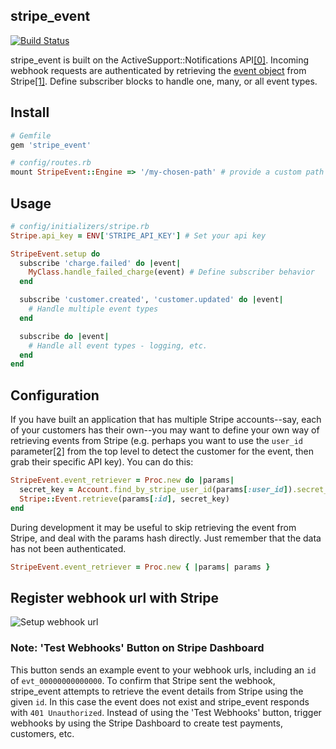 ## stripe_event

[![Build Status](https://secure.travis-ci.org/integrallis/stripe_event.png?branch=master)](http://travis-ci.org/integrallis/stripe_event)

stripe_event is built on the ActiveSupport::Notifications API[[0]](http://api.rubyonrails.org/classes/ActiveSupport/Notifications.html). Incoming webhook requests are authenticated by retrieving the [event object](https://stripe.com/docs/api?lang=ruby#event_object) from Stripe[[1]](https://answers.stripe.com/questions/what-is-the-recommended-way-to-authenticate-a-webhook-callback). Define subscriber blocks to handle one, many, or all event types.

## Install

```ruby
# Gemfile
gem 'stripe_event'
```

```ruby
# config/routes.rb
mount StripeEvent::Engine => '/my-chosen-path' # provide a custom path
```

## Usage

```ruby
# config/initializers/stripe.rb
Stripe.api_key = ENV['STRIPE_API_KEY'] # Set your api key

StripeEvent.setup do
  subscribe 'charge.failed' do |event|
    MyClass.handle_failed_charge(event) # Define subscriber behavior
  end

  subscribe 'customer.created', 'customer.updated' do |event|
    # Handle multiple event types
  end

  subscribe do |event|
    # Handle all event types - logging, etc.
  end
end
```

## Configuration

If you have built an application that has multiple Stripe accounts--say, each of your customers has their own--you may want to define your own way of retrieving events from Stripe (e.g. perhaps you want to use the `user_id` parameter[[2]](https://stripe.com/docs/apps/getting-started#webhooks) from the top level to detect the customer for the event, then grab their specific API key). You can do this:

```ruby
StripeEvent.event_retriever = Proc.new do |params| 
  secret_key = Account.find_by_stripe_user_id(params[:user_id]).secret_key
  Stripe::Event.retrieve(params[:id], secret_key)
end
```

During development it may be useful to skip retrieving the event from Stripe, and deal with the params hash directly. Just remember that the data has not been authenticated.

```ruby
StripeEvent.event_retriever = Proc.new { |params| params }
```

## Register webhook url with Stripe

![Setup webhook url](https://raw.github.com/integrallis/stripe_event/master/screenshots/dashboard-webhook.png "webhook setup")

### Note: 'Test Webhooks' Button on Stripe Dashboard

This button sends an example event to your webhook urls, including an `id` of `evt_00000000000000`. To confirm that Stripe sent the webhook, stripe_event attempts to retrieve the event details from Stripe using the given `id`. In this case the event does not exist and stripe_event responds with `401 Unauthorized`. Instead of using the 'Test Webhooks' button, trigger webhooks by using the Stripe Dashboard to create test payments, customers, etc.

